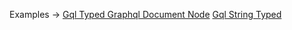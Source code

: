 <p class="ExampleLinks">Examples <span class="ExampleLinksTitleSeparator">-></span> <a href="../../examples/gql/gql-typed-graphql-document-node">Gql Typed Graphql Document Node</a> <span class="ExampleLinksSeparator"></span> <a href="../../examples/gql/gql-string-typed">Gql String Typed</a></p>
